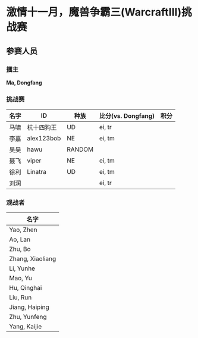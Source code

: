 # 激情十一月，魔兽争霸三(WarcraftIII)挑战赛
## 参赛人员
### 擂主
<b>Ma, Dongfang</b>
### 挑战赛
|名字|ID|种族|比分(vs. Dongfang)|积分|
|-----|-----|-----|-----|-----|
|马啸|杭十四狗王|UD|ei, tr||
|李嘉|alex123bob|NE|ei, tm||
|吴昊|hawu|RANDOM|||
|聂飞|viper|NE|ei, tm||
|徐利|Linatra|UD|ei, tm||
|刘润|||ei, tr||
### 观战者
|名字|
|------|
|Yao, Zhen|
|Ao, Lan|
|Zhu, Bo|
|Zhang, Xiaoliang|
|Li, Yunhe|
|Mao, Yu|
|Hu, Qinghai|
|Liu, Run|
|Jiang, Haiping|
|Zhu, Yunfeng|
|Yang, Kaijie|
